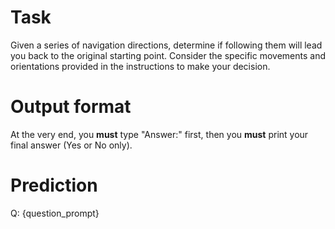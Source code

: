 # Task
Given a series of navigation directions, determine if following them will lead you back to the original starting point. Consider the specific movements and orientations provided in the instructions to make your decision.

# Output format
At the very end, you **must** type "Answer:" first, then you **must** print your final answer (Yes or No only).

# Prediction
Q: {question_prompt}